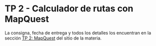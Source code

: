 # TP 2 - Calculador de rutas con MapQuest

La consigna, fecha de entrega y todos los detalles los encuentran en la sección [TP 2: MapQuest](https://concu-unahur.github.io/tp2-mapquest) del sitio de la materia.
